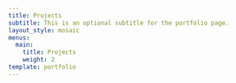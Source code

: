 ```yaml
---
title: Projects
subtitle: This is an optional subtitle for the portfolio page.
layout_style: mosaic
menus:
  main:
    title: Projects
    weight: 2
template: portfolio
---
```


